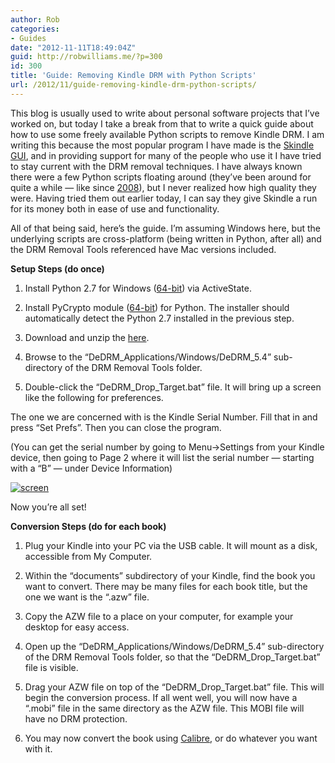 ```yaml
---
author: Rob
categories:
- Guides
date: "2012-11-11T18:49:04Z"
guid: http://robwilliams.me/?p=300
id: 300
title: 'Guide: Removing Kindle DRM with Python Scripts'
url: /2012/11/guide-removing-kindle-drm-python-scripts/
---
```

This blog is usually used to write about personal software projects that I’ve worked on, but today I take a break from that to write a quick guide about how to use some freely available Python scripts to remove Kindle DRM. I am writing this because the most popular program I have made is the [Skindle GUI](/2010/07/skindle-gui/ "Skindle GUI"), and in providing support for many of the people who use it I have tried to stay current with the DRM removal techniques. I have always known there were a few Python scripts floating around (they’ve been around for quite a while — like since [2008](http://darkreverser.wordpress.com/2008/02/13/new-blog/)), but I never realized how high quality they were. Having tried them out earlier today, I can say they give Skindle a run for its money both in ease of use and functionality.

All of that being said, here’s the guide. I’m assuming Windows here, but the underlying scripts are cross-platform (being written in Python, after all) and the DRM Removal Tools referenced have Mac versions included.

**Setup Steps (do once)**

1) Install Python 2.7 for Windows ([64-bit](http://www.activestate.com/activepython/downloads/thank-you?dl=http://downloads.activestate.com/ActivePython/releases/2.7.2.5/ActivePython-2.7.2.5-win64-x64.msi)) via ActiveState.

2) Install PyCrypto module ([64-bit](http://www.voidspace.org.uk/downloads/pycrypto26/pycrypto-2.6.win-amd64-py2.7.exe)) for Python. The installer should automatically detect the Python 2.7 installed in the previous step.

3) Download and unzip the [here](http://apprenticealf.wordpress.com/2012/09/10/drm-removal-tools-for-ebooks/).

4) Browse to the “DeDRM\_Applications/Windows/DeDRM\_5.4” sub-directory of the DRM Removal Tools folder.

5) Double-click the “DeDRM\_Drop\_Target.bat” file. It will bring up a screen like the following for preferences.

The one we are concerned with is the Kindle Serial Number. Fill that in and press “Set Prefs”. Then you can close the program.

(You can get the serial number by going to Menu->Settings from your Kindle device, then going to Page 2 where it will list the serial number — starting with a “B” — under Device Information)

[![screen](/wp-content/uploads/2012/11/screen-150x150.jpg)](/wp-content/uploads/2012/11/screen.jpg)

Now you’re all set!

**Conversion Steps (do for each book)**

1) Plug your Kindle into your PC via the USB cable. It will mount as a disk, accessible from My Computer.

2) Within the “documents” subdirectory of your Kindle, find the book you want to convert. There may be many files for each book title, but the one we want is the “.azw” file.

3) Copy the AZW file to a place on your computer, for example your desktop for easy access.

4) Open up the “DeDRM\_Applications/Windows/DeDRM\_5.4” sub-directory of the DRM Removal Tools folder, so that the “DeDRM\_Drop\_Target.bat” file is visible.

5) Drag your AZW file on top of the “DeDRM\_Drop\_Target.bat” file. This will begin the conversion process. If all went well, you will now have a “.mobi” file in the same directory as the AZW file. This MOBI file will have no DRM protection.

6) You may now convert the book using [Calibre](http://calibre-ebook.com/), or do whatever you want with it.